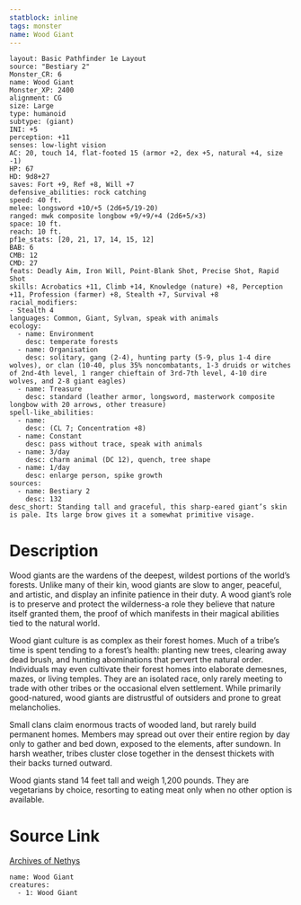 ```yaml
---
statblock: inline
tags: monster
name: Wood Giant
---
```

```statblock
layout: Basic Pathfinder 1e Layout
source: "Bestiary 2"
Monster_CR: 6
name: Wood Giant
Monster_XP: 2400
alignment: CG
size: Large
type: humanoid
subtype: (giant)
INI: +5
perception: +11
senses: low-light vision
AC: 20, touch 14, flat-footed 15 (armor +2, dex +5, natural +4, size -1)
HP: 67
HD: 9d8+27
saves: Fort +9, Ref +8, Will +7
defensive_abilities: rock catching
speed: 40 ft.
melee: longsword +10/+5 (2d6+5/19-20)
ranged: mwk composite longbow +9/+9/+4 (2d6+5/×3)
space: 10 ft.
reach: 10 ft.
pf1e_stats: [20, 21, 17, 14, 15, 12]
BAB: 6
CMB: 12
CMD: 27
feats: Deadly Aim, Iron Will, Point-Blank Shot, Precise Shot, Rapid Shot
skills: Acrobatics +11, Climb +14, Knowledge (nature) +8, Perception +11, Profession (farmer) +8, Stealth +7, Survival +8
racial_modifiers:
- Stealth 4
languages: Common, Giant, Sylvan, speak with animals
ecology:
  - name: Environment
    desc: temperate forests
  - name: Organisation
    desc: solitary, gang (2-4), hunting party (5-9, plus 1-4 dire wolves), or clan (10-40, plus 35% noncombatants, 1-3 druids or witches of 2nd-4th level, 1 ranger chieftain of 3rd-7th level, 4-10 dire wolves, and 2-8 giant eagles)
  - name: Treasure
    desc: standard (leather armor, longsword, masterwork composite longbow with 20 arrows, other treasure)
spell-like_abilities:
  - name:
    desc: (CL 7; Concentration +8)
  - name: Constant
    desc: pass without trace, speak with animals
  - name: 3/day
    desc: charm animal (DC 12), quench, tree shape
  - name: 1/day
    desc: enlarge person, spike growth
sources:
  - name: Bestiary 2
    desc: 132
desc_short: Standing tall and graceful, this sharp-eared giant’s skin is pale. Its large brow gives it a somewhat primitive visage.
```
# Description
Wood giants are the wardens of the deepest, wildest portions of the world’s forests. Unlike many of their kin, wood giants are slow to anger, peaceful, and artistic, and display an infinite patience in their duty. A wood giant’s role is to preserve and protect the wilderness-a role they believe that nature itself granted them, the proof of which manifests in their magical abilities tied to the natural world.

Wood giant culture is as complex as their forest homes. Much of a tribe’s time is spent tending to a forest’s health: planting new trees, clearing away dead brush, and hunting abominations that pervert the natural order. Individuals may even cultivate their forest homes into elaborate demesnes, mazes, or living temples. They are an isolated race, only rarely meeting to trade with other tribes or the occasional elven settlement. While primarily good-natured, wood giants are distrustful of outsiders and prone to great melancholies.

Small clans claim enormous tracts of wooded land, but rarely build permanent homes. Members may spread out over their entire region by day only to gather and bed down, exposed to the elements, after sundown. In harsh weather, tribes cluster close together in the densest thickets with their backs turned outward.

Wood giants stand 14 feet tall and weigh 1,200 pounds. They are vegetarians by choice, resorting to eating meat only when no other option is available.
# Source Link
[Archives of Nethys](https://aonprd.com/MonsterDisplay.aspx?ItemName=Wood%20Giant)
```encounter-table
name: Wood Giant
creatures:
  - 1: Wood Giant
```
